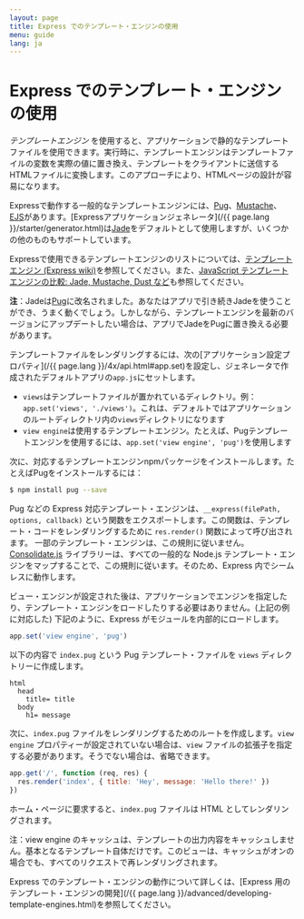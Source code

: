 ```yaml
---
layout: page
title: Express でのテンプレート・エンジンの使用
menu: guide
lang: ja
---
```


# Express でのテンプレート・エンジンの使用

_テンプレートエンジン_ を使用すると、アプリケーションで静的なテンプレートファイルを使用できます。実行時に、テンプレートエンジンはテンプレートファイルの変数を実際の値に置き換え、テンプレートをクライアントに送信するHTMLファイルに変換します。このアプローチにより、HTMLページの設計が容易になります。

Expressで動作する一般的なテンプレートエンジンには、[Pug](https://pugjs.org/api/getting-started.html)、[Mustache](https://www.npmjs.com/package/mustache)、[EJS](https://www.npmjs.com/package/ejs)があります。[Expressアプリケーションジェネレータ](/{{ page.lang }}/starter/generator.html)は[Jade](https://www.npmjs.com/package/jade)をデフォルトとして使用しますが、いくつかの他のものもサポートしています。

Expressで使用できるテンプレートエンジンのリストについては、[テンプレートエンジン (Express wiki)](https://github.com/expressjs/express/wiki#template-engines)を参照してください。また、[JavaScript テンプレートエンジンの比較: Jade, Mustache, Dust など](https://strongloop.com/strongblog/compare-javascript-templates-jade-mustache-dust/)も参照してください。

<div class="doc-box doc-notice" markdown="1">

**注**：Jadeは[Pug](https://www.npmjs.com/package/pug)に改名されました。あなたはアプリで引き続きJadeを使うことができ、うまく動くでしょう。しかしながら、テンプレートエンジンを最新のバージョンにアップデートしたい場合は、アプリでJadeをPugに置き換える必要があります。

</div>

テンプレートファイルをレンダリングするには、次の[アプリケーション設定プロパティ](/{{ page.lang }}/4x/api.html#app.set)を設定し、ジェネレータで作成されたデフォルトアプリの`app.js`にセットします。

* `views`はテンプレートファイルが置かれているディレクトリ。例：`app.set('views', './views')`。これは、デフォルトではアプリケーションのルートディレクトリ内の`views`ディレクトリになります
* `view engine`は使用するテンプレートエンジン。たとえば、Pugテンプレートエンジンを使用するには、`app.set('view engine', 'pug')`を使用します

次に、対応するテンプレートエンジンnpmパッケージをインストールします。たとえばPugをインストールするには：

```sh
$ npm install pug --save
```

<div class="doc-box doc-notice" markdown="1">

Pug などの Express 対応テンプレート・エンジンは、`__express(filePath, options, callback)` という関数をエクスポートします。この関数は、テンプレート・コードをレンダリングするために `res.render()` 関数によって呼び出されます。
一部のテンプレート・エンジンは、この規則に従いません。[Consolidate.js](https://www.npmjs.org/package/consolidate) ライブラリーは、すべての一般的な Node.js テンプレート・エンジンをマップすることで、この規則に従います。そのため、Express 内でシームレスに動作します。

</div>

ビュー・エンジンが設定された後は、アプリケーションでエンジンを指定したり、テンプレート・エンジンをロードしたりする必要はありません。(上記の例に対応した) 下記のように、Express がモジュールを内部的にロードします。

```js
app.set('view engine', 'pug')
```

以下の内容で `index.pug` という Pug テンプレート・ファイルを `views` ディレクトリーに作成します。

```pug
html
  head
    title= title
  body
    h1= message
```

次に、`index.pug` ファイルをレンダリングするためのルートを作成します。`view engine` プロパティーが設定されていない場合は、`view` ファイルの拡張子を指定する必要があります。そうでない場合は、省略できます。

```js
app.get('/', function (req, res) {
  res.render('index', { title: 'Hey', message: 'Hello there!' })
})
```

ホーム・ページに要求すると、`index.pug` ファイルは HTML としてレンダリングされます。

注：view engine のキャッシュは、テンプレートの出力内容をキャッシュしません。基本となるテンプレート自体だけです。このビューは、キャッシュがオンの場合でも、すべてのリクエストで再レンダリングされます。

Express でのテンプレート・エンジンの動作について詳しくは、[Express 用のテンプレート・エンジンの開発](/{{ page.lang }}/advanced/developing-template-engines.html)を参照してください。
